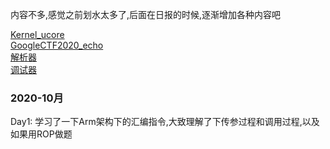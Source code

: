 内容不多,感觉之前划水太多了,后面在日报的时候,逐渐增加各种内容吧


[Kernel_ucore](https://github.com/iTassel/Learning_From_Skr/tree/master/Kernel)  
[GoogleCTF2020_echo](https://github.com/iTassel/Learning_From_Skr/tree/master/Google_CTF2020)  
[解析器](https://github.com/iTassel/Learning_From_Skr/tree/master/解析器)  
[调试器](https://github.com/iTassel/Learning_From_Skr/tree/master/调试器)  

### 2020-10月
Day1: 学习了一下Arm架构下的汇编指令,大致理解了下传参过程和调用过程,以及如果用ROP做题

